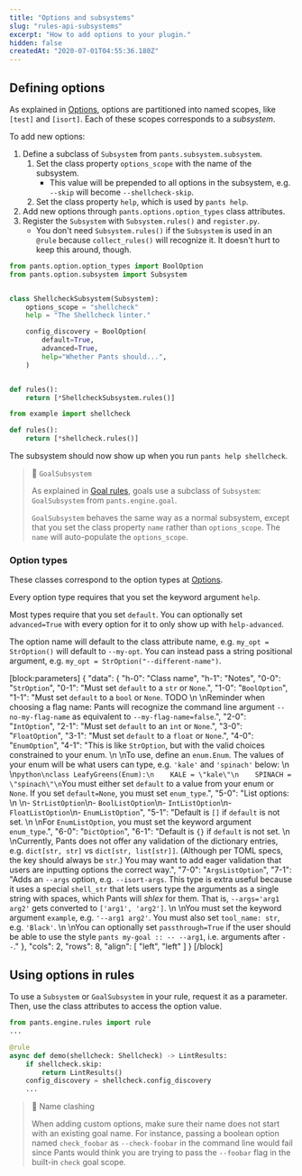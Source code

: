 ```yaml
---
title: "Options and subsystems"
slug: "rules-api-subsystems"
excerpt: "How to add options to your plugin."
hidden: false
createdAt: "2020-07-01T04:55:36.180Z"
---
```

Defining options
----------------

As explained in [Options](doc:options), options are partitioned into named scopes, like `[test]` and `[isort]`. Each of these scopes corresponds to a _subsystem_.

To add new options:

1. Define a subclass of `Subsystem` from `pants.subsystem.subsystem`.
   1. Set the class property `options_scope` with the name of the subsystem.
      - This value will be prepended to all options in the subsystem, e.g. `--skip` will become `--shellcheck-skip`.
   2. Set the class property `help`, which is used by `pants help`.
2. Add new options through `pants.options.option_types` class attributes.
3. Register the `Subsystem` with `Subsystem.rules()` and `register.py`.
   - You don't need `Subsystem.rules()` if the `Subsystem` is used in an `@rule` because `collect_rules()` will recognize it. It doesn't hurt to keep this around, though.

```python pants-plugins/example/shellcheck.py
from pants.option.option_types import BoolOption
from pants.option.subsystem import Subsystem


class ShellcheckSubsystem(Subsystem):
    options_scope = "shellcheck"
    help = "The Shellcheck linter."

    config_discovery = BoolOption(
        default=True,
        advanced=True,
        help="Whether Pants should...",
    )


def rules():
    return [*ShellcheckSubsystem.rules()]
```
```python pants-plugins/example/register.py
from example import shellcheck

def rules():
    return [*shellcheck.rules()]
```

The subsystem should now show up when you run `pants help shellcheck`.

> 📘 `GoalSubsystem`
>
> As explained in [Goal rules](doc:rules-api-goal-rules), goals use a subclass of  `Subsystem`: `GoalSubsystem` from `pants.engine.goal`.
>
> `GoalSubsystem` behaves the same way as a normal subsystem, except that you set the class property `name` rather than `options_scope`. The `name` will auto-populate the `options_scope`.

### Option types

These classes correspond to the option types at [Options](doc:options).

Every option type requires that you set the keyword argument `help`.

Most types require that you set `default`. You can optionally set `advanced=True` with every option
for it to only show up with `help-advanced`.

The option name will default to the class attribute name, e.g. `my_opt = StrOption()` will default to `--my-opt`.
You can instead pass a string positional argument, e.g. `my_opt = StrOption("--different-name")`.

[block:parameters]
{
  "data": {
    "h-0": "Class name",
    "h-1": "Notes",
    "0-0": "`StrOption`",
    "0-1": "Must set `default` to a `str` or `None`.",
    "1-0": "`BoolOption`",
    "1-1": "Must set `default` to a `bool` or `None`. TODO  \n  \nReminder when choosing a flag name: Pants will recognize the command line argument `--no-my-flag-name` as equivalent to `--my-flag-name=false`.",
    "2-0": "`IntOption`",
    "2-1": "Must set `default` to an `int` or `None`.",
    "3-0": "`FloatOption`",
    "3-1": "Must set `default` to a `float` or `None`.",
    "4-0": "`EnumOption`",
    "4-1": "This is like `StrOption`, but with the valid choices constrained to your enum.  \n  \nTo use, define an `enum.Enum`. The values of your enum will be what users can type, e.g. `'kale'` and `'spinach'` below:  \n  \n```python\nclass LeafyGreens(Enum):\n    KALE = \"kale\"\n    SPINACH = \"spinach\"\n```You must either set `default` to a value from your enum or `None`. If you set `default=None`, you must set `enum_type`.",
    "5-0": "List options:  \n  \n- `StrListOption`\n- `BoolListOption`\n- `IntListOption`\n- `FloatListOption`\n- `EnumListOption`",
    "5-1": "Default is `[]` if `default`  is not set.  \n  \nFor `EnumListOption`, you must set the keyword argument `enum_type`.",
    "6-0": "`DictOption`",
    "6-1": "Default is `{}` if `default` is not set.  \n  \nCurrently, Pants does not offer any validation of the dictionary entries, e.g. `dict[str, str]` vs `dict[str, list[str]]`. (Although per TOML specs, the key should always be `str`.) You may want to add eager validation that users are inputting options the correct way.",
    "7-0": "`ArgsListOption`",
    "7-1": "Adds an `--args` option, e.g. `--isort-args`. This type is extra useful because it uses a special `shell_str` that lets users type the arguments as a single string with spaces, which Pants will _shlex_ for them. That is, `--args='arg1 arg2'` gets converted to `['arg1', 'arg2']`.  \n  \nYou must set the keyword argument `example`, e.g. `'--arg1 arg2'`. You must also set `tool_name: str`, e.g. `'Black'`.  \n  \nYou can optionally set `passthrough=True` if the user should be able to use the style `pants my-goal :: -- --arg1`, i.e. arguments after `--`."
  },
  "cols": 2,
  "rows": 8,
  "align": [
    "left",
    "left"
  ]
}
[/block]

Using options in rules
----------------------

To use a `Subsystem` or `GoalSubsystem` in your rule, request it as a parameter. Then, use the class attributes to access the option value.

```python
from pants.engine.rules import rule
...

@rule
async def demo(shellcheck: Shellcheck) -> LintResults:
    if shellcheck.skip:
        return LintResults()
    config_discovery = shellcheck.config_discovery
    ...
```

> 📘 Name clashing
>
> When adding custom options, make sure their name does not start with an existing goal name. For instance, passing a boolean option named `check_foobar` as `--check-foobar` in the command line would fail since Pants would think you are trying to pass the `--foobar` flag in the built-in `check` goal scope.
